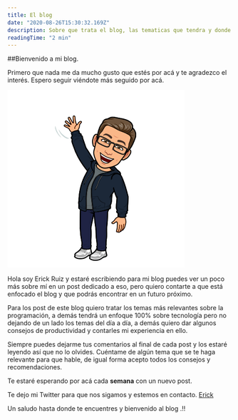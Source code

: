 ```yaml
---
title: El blog
date: "2020-08-26T15:30:32.169Z"
description: Sobre que trata el blog, las tematicas que tendra y donde dejar tus comentarios.
readingTime: "2 min"
---
```



##Bienvenido a mi blog.

Primero que nada me da mucho gusto que estés por acá y te agradezco el interés. Espero seguir viéndote más seguido por acá.

![Profile greet](./profile-greet.png)

Hola soy Erick Ruiz y estaré escribiendo para mi blog puedes ver un poco más sobre mí en un post dedicado a eso, pero quiero contarte a que está enfocado el blog y que podrás encontrar en un futuro próximo.

Para los post de este blog quiero tratar los temas más relevantes sobre la programación, a demás tendrá un enfoque 100% sobre tecnología pero no dejando de un lado los temas del día a día, a demás quiero dar algunos consejos de productividad y contarles mi experiencia en ello.

Siempre puedes dejarme tus comentarios al final de cada post y los estaré leyendo así que no lo olvides. Cuéntame de algún tema que se te haga relevante para que hable, de igual forma acepto todos los consejos y recomendaciones.

Te estaré esperando por acá cada **semana** con un nuevo post. 

Te dejo mi Twitter para que nos sigamos y estemos en contacto. [Erick]([https://twitter.com/ErickRV19](https://twitter.com/ErickRV19))

Un saludo hasta donde te encuentres y bienvenido al blog .!!
